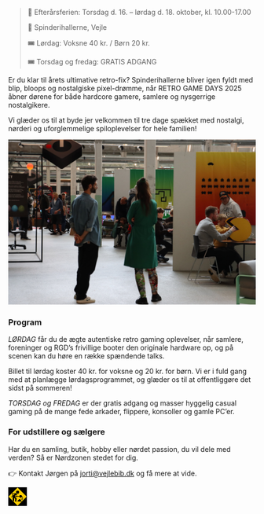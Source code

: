<!-- BEGIN ARISE ------------------------------
Title:: "Retro Game Days"

Author:: "Retro Game Days"
Description:: "Retro Game Days er en fejring af spilhistorie og spilkultur i uge 42"
Language:: "da"
Thumbnail:: "joystick-150x150.png"
Published Date:: "2025-06-17"
Modified Date:: "2025-06-17"

content_header:: "false"
rss_hide:: "true"
---- END ARISE \\ DO NOT MODIFY THIS LINE ---->

<!--![](chuckle.gif  "Teh Hambo")-->
>📅  Efterårsferien: Torsdag d. 16. – lørdag d. 18. oktober, kl. 10.00-17.00 
>
>📍  Spinderihallerne, Vejle
>
>🎟️  Lørdag: Voksne 40 kr. / Børn 20 kr. 
>
>🎟️  Torsdag og fredag: GRATIS ADGANG

Er du klar til årets ultimative retro-fix? Spinderihallerne bliver igen fyldt med blip, bloops og nostalgiske pixel-drømme, når RETRO GAME DAYS 2025 åbner dørene for både hardcore gamere, samlere og nysgerrige nostalgikere.

Vi glæder os til at byde jer velkommen til tre dage spækket med nostalgi, nørderi og uforglemmelige spiloplevelser for hele familien!

![](retrogamedays.jpg "Aktivitet til Retro Game Days")

### Program
*LØRDAG* får du de ægte autentiske retro gaming oplevelser, når samlere, foreninger og RGD’s frivillige booter den originale hardware op, og på scenen kan du høre en række spændende talks. 

Billet til lørdag koster 40 kr. for voksne og 20 kr. for børn. Vi er i fuld gang med at planlægge lørdagsprogrammet, og glæder os til at offentliggøre det sidst på sommeren!

*TORSDAG og FREDAG* er der gratis adgang og masser hyggelig casual gaming på de mange fede arkader, flippere, konsoller og gamle PC’er.

### For udstillere og sælgere
Har du en samling, butik, hobby eller nørdet passion, du vil dele med verden? Så er Nørdzonen stedet for dig. 

👉 Kontakt Jørgen på <jorti@vejlebib.dk> og få mere at vide.

![](construction.gif  "Animation af konstruktionsarbejder som alle hjemmesider havde i halvfemserne")
